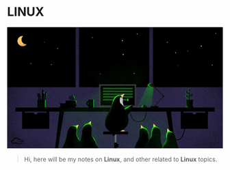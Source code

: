 # LINUX

![image info](./images/linux-penguin.jpg)

> Hi, here will be my notes on **Linux**, and other related to **Linux** topics.

